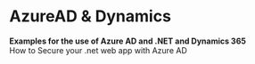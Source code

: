 # AzureAD & Dynamics
**Examples for the use of Azure AD and .NET and Dynamics 365**  
How to Secure your .net web app with Azure AD  


